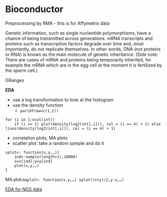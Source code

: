 # Bioconductor #

Preprocessing by RMA - this is for Affymetrix data 
 
Genetic information, such as single nucleotide polymorphisms, have a chance of being transmitted across generations. mRNA transcripts and proteins such as transcription factors degrade over time and, most importantly, do not replicate themselves. In other words, DNA (not proteins or RNA) is known as the main molecule of genetic inheritance. (Side note: There are cases of mRNA and proteins being temporarily inherited, for example the mRNA which are in the egg cell at the moment it is fertilized by the sperm cell.) 
 
GRanges 
 
**EDA**   
* use a log transformation to look at the histogram  
* use the density function  
	* `par(mfrow=c(1,1))`  

```
for (i in 1:ncol(int)) 
	if (i == 1) plot(density(log2(int[,i])), col = (i == 4) + 1) else lines(density(log2(int[,i])), col = (i == 4) + 1) 
```

* correlation plots, MA plots 
* scatter plot: take a random sample and do it 

```
splot<- function(x,y,…){ 
	ind<-sample(length(x),10000) 
	x=x[ind];y=y[ind] 
	plot(x,y,…) 
}
```

MA plot:`maplot<- function(x,y,…) splot((x+y)/2,y-x,…)`  

[EDA for NGS data](http://genomicsclass.github.io/book/pages/exploratory_data_analysis.html)
